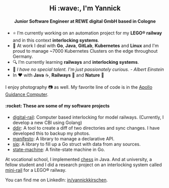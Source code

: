 <h2 align="center">Hi :wave:, I'm Yannick</h2>
<h4 align="center">Junior Software Engineer at REWE digital GmbH based in Cologne</h4>

- :star: I’m currently working on an automation project for my **LEGO® railway** and in this context **interlocking systems**.
- :office: At work I deal with **Go**, **Java**, **GitLab**, **Kubernetes** and **Linux** and I'm proud to manage ~7000 Kubernetes Clusters on the edge throughout Germany.
- :mag: I’m currently learning **railways** and **interlocking systems**.
- :speech_balloon: *I have no special talent. I'm just passionately curious. - Albert Einstein*
- In :heart: with **Java** :coffee:, **Railways** :steam_locomotive: and **Nature** :deciduous_tree:

I enjoy photography :camera: as well. My favorite line of code is in the [Apollo Guidance Computer](https://github.com/chrislgarry/Apollo-11/blob/27e2acf88a6345e2b1064c8b006a154363937050/Luminary099/LUNAR_LANDING_GUIDANCE_EQUATIONS.agc#L179).

<h4>:rocket: These are some of my software projects</h4>

- [digital-rail](https://github.com/yannickkirschen/digital-rail): Computer based interlocking for model railways. (Currently, I develop a new CBI using Golang)
- [ddir](https://github.com/yannickkirschen/ddir): A tool to create a diff of two directories and sync changes. I have developed this to backup my photos.
- [manifesto](https://github.com/yannickkirschen/manifesto): A library to manage a declarative API.
- [sip](https://github.com/yannickkirschen/sip): A library to fill up a Go struct with data from any sources.
- [state-machine](https://github.com/yannickkirschen/state-machine): A finite-state machine in Go.

At vocational school, I implemented [chess](https://github.com/yannickkirschen/chess) in Java. And at university, a fellow student and I did a research project on an interlocking system called [mini-rail](https://github.com/yannickkirschen/study-project) for a LEGO® railway.

You can find me on LinkedIn: [in/yannickkirschen](https://linkedin.com/in/yannickkirschen).

